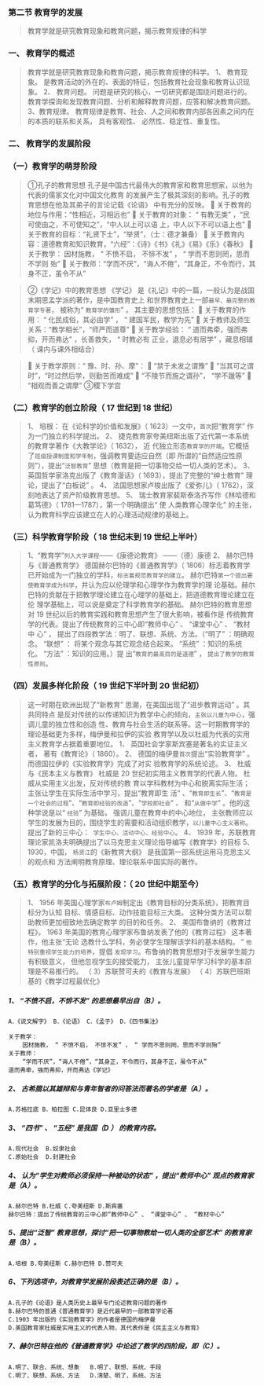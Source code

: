 ### 第二节 教育学的发展
>   教育学就是研究教育现象和教育问题，揭示教育规律的科学

### 一、 教育学的概述
>   教育学就是研究教育现象和教育问题，揭示教育规律的科学。
1、 教育现象。 
    是教育活动的外在的、表面的特征，包括教育社会现象和教育认识现象。
2、 教育问题。 
    问题是研究的核心，一切研究都是围绕问题进行的。 
    教育学探询和发现教育问题、分析和解释教育问题，应答和解决教育问题。
3、教育规律。 
    教育规律是教育、社会、人之间和教育内部各因素之间内在的本质的联系和关系， 具有客观性、 必然性、稳定性、重复性。
    
### 二、 教育学的发展阶段
### （一）教育学的萌芽阶段
>   ①孔子的教育思想
孔子是中国古代最伟大的教育家和教育思想家，以他为代表的儒家文化对中国文化教育
的发展产生了极其深刻的影响。孔子的教育思想在他及其弟子的言论记载《论语》 中有充分的反映。
 关于教育的地位与作用：“性相近，习相远也”
 关于教育的对象： “ 有教无类” ，“民可使由之，不可使知之”，“中人以上可以语
上，中人以下不可以语上也”
 关于教育的目标：“礼贤下士”，“举贤”，（士：德才兼备）
 关于教育内容：道德教育和知识教育，“六经”：《诗》《书》《礼》《易》《乐》《春秋》
 关于教学： 因材施教， “ 不愤不启， 不悱不发” ， “ 学而不思则罔，思而不学则
殆”
 关于教师：“学而不厌”，“诲人不倦”，“其身正，不令而行，其身不正，虽令不从”


>   ②《学记》中的教育思想
《学记》 是《礼记》中的一篇，一般认为是战国末期思孟学派的著作，是中国教育史上
和世界教育史上一部`最早、最完整的教育学专著`， 被称为“ `教育学的雏形`” 。
其主要的思想包括：
 关于教育的作用： “ 化民成俗，其必由学” ， “ 建国军民，教学为先”
 关于教师及师生关系：“教学相长”，“师严而道尊”
 关于教学经验： “ 道而弗牵，强而弗抑，开而弗达” ，长善救失， “ 时教必有
正业，退息必有居学” ，藏息相辅（ 课内与课外相结合）

>    关于教学原则：“ 豫、时、孙、摩”：
 “禁于未发之谓豫”
 “当其可之谓时”，“时过然后学，则勤苦而难成”
 “不陵节而施之谓孙”， “学不躐等”
 “相观而善之谓摩”
③稷下学宫

### （二）教育学的创立阶段（ 17 世纪到 18 世纪）
>   1、 培根： 
        在《论科学的价值和发展》（ 1623）一文中，`首次`把“教育学” 作为一门独立的科学提出。
    2、 捷克教育家夸美纽斯出版了近代第一本系统的教育学著作《大教学论》（ 1632）， 近
        代独立形态`教育学的开端`。它概括了`班级授课制度和学年制`，强调教育要适应自然（即
    所谓的“自然适应性原则”），提出“`泛智教育`” 思想（教育是把一切事物交给一切人类的艺术）。
    3、 英国哲学家洛克出版了《教育漫话》（ 1693），提出了完整的“绅士教育” 理论，提出了“白板说” 。
    4、 法国思想家卢梭出版了《爱弥儿》（ 1762），深刻地表达了资产阶级教育思想。
    5、 瑞士教育家裴斯泰洛齐写作《林哈德和葛笃德》（ 1781—1787），第一个明确提出“ 使
    人类教育心理学化” 的主张，认为教育科学应该建立在人的心理活动规律的基础上。
    
### （三）科学教育学阶段（ 18 世纪末到 19 世纪上半叶）
>   1、“教育学”`列入大学课程`——《康德论教育》 ——（德）康德
    2、 赫尔巴特与《普通教育学》
德国赫尔巴特的《普通教育学》（ 1806）标志着教育学已开始成为一门独立的学科，`标志着规范教育学的建立`。
赫尔巴特`第一个提出要使教育学成为科学`，并认为应以伦理学和心理学作为教育学的理
论基础。赫尔巴特的贡献在于把教学理论建立在心理学的基础上，把道德教育理论建立在伦
理学基础上，可以说是奠定了科学教育学的基础。
赫尔巴特的教育思想对 19 世纪以后的教育实践和教育思想产生了很大影响，被看作是
传统教育学的代表。提出了传统教育的三中心即“教师中心” 、 “课堂中心” 、 “教材中
心” ， 提出了四段教学法：明了、联想、系统、方法。（“明了” ：明确观念。 “联想” ：
将某个观念与其它观念结合起来。 “系统” ：知识的系统化。 “方法” ：知识的应用。）提
出“`教育的最高目的是道德`” ， `提出了教学的教育性原则`。

### （四）发展多样化阶段（ 19 世纪下半叶到 20 世纪初）
>   这一时期在欧洲出现了“新教育” 思潮，在美国出现了“进步教育运动” 。其共同特点
是反对传统的以传递知识为教学中心的倾向，`主张以儿童为中心`，强调儿童的独立性和创造
性、教育与社会生活的联系等。这一时期教育学的理论基础更为多样，梅伊曼和拉伊的实验
教育学以及以杜威为代表的实用主义教育学占据着重要地位。
1、 英国社会学家斯宾塞是著名的实证主义者， 著有《教育论》（ 1860）。
2、 德国的梅伊曼`首次`提出“实验教育学” 。而德国拉伊的《实验教育学》完成了对实
验教育学的系统论述。
3、 杜威与《民本主义与教育》
杜威是 20 世纪初实用主义教育学的代表人物。 杜威从实用主义出发，反对传统的教
育以学科教材为中心和脱离实际生活；主张让学生在实际生活中学习，提出“教育即生
活” 、“`教育即生长`”、“`教育是一个社会的过程`”、“`教育即经验的改造`”、“`学校即社会`” 、
和“`从做中学`” 。他的这种学说是以“ `经验`” 为基础， 强调儿童在教育中的中心地位，
主张教师应以学生的发展为目的，围绕学生的需要和活动组织教学，`以儿童中心主义著称`。
提出了新的三中心：` 学生中心、活动中心、经验中心`。
4、 1939 年，苏联教育理论家凯洛夫明确提出了以马克思主义理论指导编写《教育学》的目标
5、 1930，中国， `杨贤江`的《新教育大纲》 是我国第一部系统运用马克思主义的观点和
方法阐明教育原理、理论联系中国实际的著作。

### （五）教育学的分化与拓展阶段：（ 20 世纪中期至今）
>   1、 1956 年美国心理学家`布卢姆`制定出《教育目标的分类系统》，把教育目标分为认知
目标、情感目标、动作技能目标三大类。 这种分类方法可以帮助教师更加细致地去确定教学
的目的和任务。
2、 美国布鲁纳的《教育过程》。
1963 年美国的教育心理学家布鲁纳发表了他的《教育过程》 这本著作，他主张“无论
选教什么学科，务必使学生理解该学科的基本结构。 ” `他特别重视学生能力的培养`，提倡
`发现学习`。布鲁纳的教育思想对于发展学生能力有积极意义， 但他忽视学生的接受能力，
主张儿童提早学习科学的基本原理是不易推行的。
（ 3）苏联赞可夫的《教育与发展》
（ 4）苏联巴班斯基的《教学过程最优化》



##### 1、 “不愤不启，不悱不发” 的思想最早出自（B）。
    A．《说文解字》 B．《论语》 C．《孟子》 D．《四书集注》
    
    关于教学：
        因材施教， “ 不愤不启， 不悱不发” ， “ 学而不思则罔，思而不学则殆”
    关于教师：
        “学而不厌”，“诲人不倦”，“其身正，不令而行，其身不正，虽令不从”
    道而弗牵，强而弗抑，开而弗达《学记》
    
##### 2、 古希腊以其雄辩和与青年智者的问答法而著名的学者是（A）。
    A.苏格拉底 B．柏拉图 C.昆体良 D.亚里士多德
    
##### 3、 “四书” 、 “五经” 是我国（D ） 的教育内容。
    A.现代社会  B.奴隶社会
    C.原始社会  D.封建社会
    
##### 4、 认为“学生对教师必须保持一种被动的状态” ，提出“教师中心” 观点的教育家是（A）。
    A.赫尔巴特 B.杜威 C.夸美纽斯 D.斯宾塞
    赫尔巴特：提出了传统教育的三中心即“教师中心” 、 “课堂中心” 、 “教材中心” 
    
##### 5、提出“泛智” 教育思想，探讨“把一切事物教给一切人类的全部艺术” 的教育家是（B）。
    A.培根 B.夸美纽斯 C.赫尔巴特 D.赞可夫   
     
##### 6、下列选项中，对教育学发展阶段表述正确的是（B）。
    A.孔子的《论语》是人类历史上最早专门论述教育问题的著作
    B.赫尔巴特的普通《普通教育学》是近代最早的一部教育学论著
    C.1903 年出版的《实验教育学》的作者是德国的梅伊曼
    D.美国教育家杜威是实用主义的代表人物，其代表作是《民主主义与教育》
    
##### 7、赫尔巴特在他的《普通教育学》中论述了教学的四阶段，即（C）。
    A.明了、联合、系统、想象   B.明了、联想、系统、手段
    C.明了、联想、系统、方法   D.清楚、明了、系统、方法
